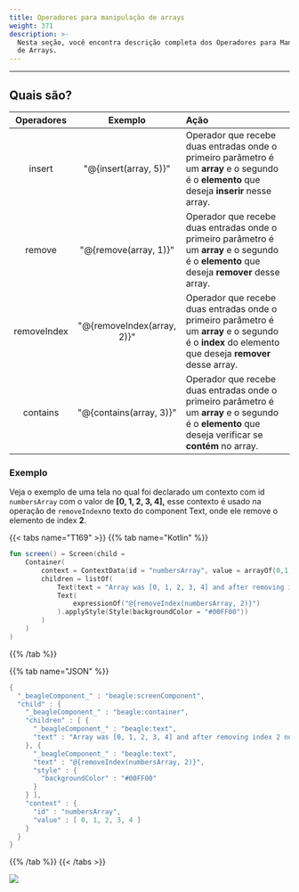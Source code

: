 ```yaml
---
title: Operadores para manipulação de arrays
weight: 371
description: >-
  Nesta seção, você encontra descrição completa dos Operadores para Manipulação
  de Arrays.
---
```


---

## Quais são? 

| Operadores | Exemplo | Ação |
| :---: | :---: | :--- |
| insert | "@{insert\(array, 5\)}" | Operador que recebe duas entradas onde o primeiro parâmetro é um **array** e o segundo é o **elemento** que deseja **inserir** nesse array. |
| remove | "@{remove\(array, 1\)}" | Operador que recebe duas entradas onde o primeiro parâmetro é um **array** e o segundo é o **elemento** que deseja **remover** desse array. |
| removeIndex | "@{removeIndex\(array, 2\)}" | Operador que recebe duas entradas onde o primeiro parâmetro é um **array** e o segundo é o **index** do elemento que deseja **remover** desse array. |
| contains | "@{contains\(array, 3\)}" | Operador que recebe duas entradas onde o primeiro parâmetro é um **array** e o segundo é o **elemento** que deseja verificar se **contém** no array.  |

### Exemplo

Veja o exemplo de uma tela no qual foi declarado um contexto com id `numbersArray` com o valor de **\[0, 1, 2, 3, 4\],** esse contexto é usado na  operação de `removeIndex`no texto do component Text, onde ele remove o elemento de index **2**.

{{< tabs name="T169" >}}
{{% tab name="Kotlin" %}}
```kotlin
fun screen() = Screen(child = 
    Container(
        context = ContextData(id = "numbersArray", value = arrayOf(0,1,2,3,4)),
        children = listOf(
            Text(text = "Array was [0, 1, 2, 3, 4] and after removing index 2 now is: "),
            Text(
                expressionOf("@{removeIndex(numbersArray, 2)}")
            ).applyStyle(Style(backgroundColor = "#00FF00"))
        )
    )
)
```
{{% /tab %}}

{{% tab name="JSON" %}}
```kotlin
{
  "_beagleComponent_" : "beagle:screenComponent",
  "child" : {
    "_beagleComponent_" : "beagle:container",
    "children" : [ {
      "_beagleComponent_" : "beagle:text",
      "text" : "Array was [0, 1, 2, 3, 4] and after removing index 2 now is: "
    }, {
      "_beagleComponent_" : "beagle:text",
      "text" : "@{removeIndex(numbersArray, 2)}",
      "style" : {
        "backgroundColor" : "#00FF00"
      }
    } ],
    "context" : {
      "id" : "numbersArray",
      "value" : [ 0, 1, 2, 3, 4 ]
    }
  }
}
```
{{% /tab %}}
{{< /tabs >}}

![](/docs-beagle/array.png)
